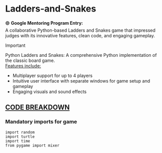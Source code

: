 # Ladders-and-Snakes
:purple_circle: **Google Mentoring Program Entry:** <br> A collaborative Python-based Ladders and Snakes game that impressed judges with its innovative features, clean code, and engaging gameplay.

> [!IMPORTANT]
> Python Ladders and Snakes: A comprehensive Python implementation of the classic board game. <br> <ins>Features include: </ins>
>- Multiplayer support for up to 4 players
>- Intuitive user interface with separate windows for game setup and gameplay
>- Engaging visuals and sound effects

## [CODE BREAKDOWN](Ladders_and_snakes.py)
### Mandatory imports for game
 ```
import random
import turtle
import time
from pygame import mixer
```
